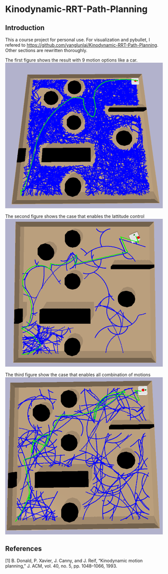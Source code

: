# Kinodynamic-RRT-Path-Planning
## Introduction
This a course project for personal use. For visualization and pybullet, I refered to https://github.com/yanglunlai/Kinodynamic-RRT-Path-Planning. Other sections are rewritten thoroughly.

The first figure shows the result with 9 motion options like a car.
![Alt text](9_path.png?raw=true "8 motion case")

The second figure shows the case that enables the lattitude control
![Alt text](18_path.png?raw=true "18 motion case")

The third figure show the case that enables all combination of motions
![Alt text](25_path.png?raw=true "26 motion case")

## References
[1]	B. Donald, P. Xavier, J. Canny, and J. Reif, “Kinodynamic motion planning,” J. ACM, vol. 40, no. 5, pp. 1048–1066, 1993.
